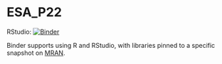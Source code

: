 # ESA_P22

RStudio: [![Binder](http://mybinder.org/badge_logo.svg)](http://mybinder.org/v2/gh/ett20/ESA_P22/main?urlpath=rstudio)

Binder supports using R and RStudio, with libraries pinned to a specific 
snapshot on [MRAN](https://mran.microsoft.com/documents/rro/reproducibility).
